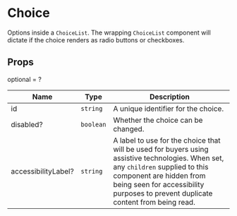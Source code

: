 # Choice

Options inside a `ChoiceList`.
The wrapping `ChoiceList` component will dictate if the choice renders as radio buttons or checkboxes.

## Props
optional = ?

| Name | Type | Description |
| --- | --- | --- |
| id | <code>string</code> | A unique identifier for the choice.  |
| disabled? | <code>boolean</code> | Whether the choice can be changed.  |
| accessibilityLabel? | <code>string</code> | A label to use for the choice that will be used for buyers using assistive technologies. When set, any `children` supplied to this component are hidden from being seen for accessibility purposes to prevent duplicate content from being read.  |